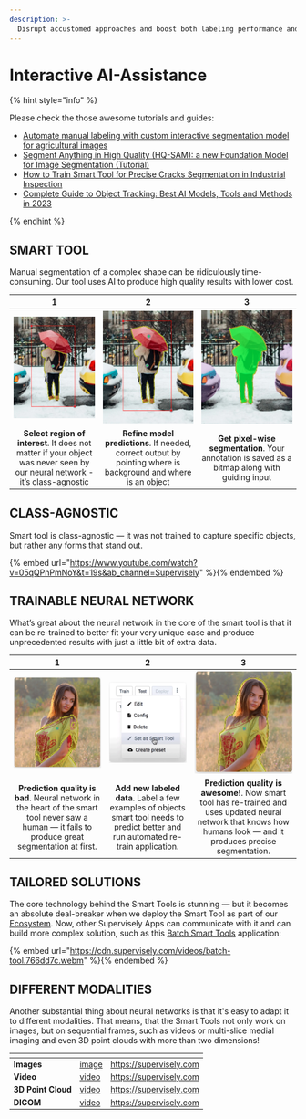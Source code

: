 ```yaml
---
description: >-
  Disrupt accustomed approaches and boost both labeling performance and quality with the help of interactive smart tools.
---
```


# Interactive AI-Assistance

{% hint style="info" %}

Please check the those awesome tutorials and guides:

- [Automate manual labeling with custom interactive segmentation model for agricultural images](https://supervisely.com/blog/custom-smarttool-wheat/)
- [Segment Anything in High Quality (HQ-SAM): a new Foundation Model for Image Segmentation (Tutorial)](https://supervisely.com/blog/segment-anything-in-high-quality-HQ-SAM/)
- [How to Train Smart Tool for Precise Cracks Segmentation in Industrial Inspection](https://supervisely.com/blog/industrial-inspection-cracks-segmentation/)
- [Complete Guide to Object Tracking: Best AI Models, Tools and Methods in 2023](https://supervisely.com/blog/complete-guide-to-object-tracking-best-ai-models-tools-and-methods-in-2023/)
  
{% endhint %}

## SMART TOOL

Manual segmentation of a complex shape can be ridiculously time-consuming. Our tool uses AI to produce high quality results with lower cost.

|        1            | 2                    |        3     |
|:-------------------:|:-------------------:|:--------------:|
| ![](smarttool1.png) |![](smartool2.png)    |![](smarttool3.png) |
| **Select region of interest**. It does not matter if your object was never seen by our neural network - it’s class-agnostic | **Refine model predictions**. If needed, correct output by pointing where is background and where is an object|**Get pixel-wise segmentation**. Your annotation is saved as a bitmap along with guiding input  |

## CLASS-AGNOSTIC

Smart tool is class-agnostic — it was not trained to capture specific objects, but rather any forms that stand out.

{% embed url="https://www.youtube.com/watch?v=05qQPnPmNoY&t=19s&ab_channel=Supervisely" %}{% endembed %}

## TRAINABLE NEURAL NETWORK

What’s great about the neural network in the core of the smart tool is that it can be re-trained to better fit your very unique case and produce unprecedented results with just a little bit of extra data.

|        1            | 2                    |        3     |
|:-------------------:|:-------------------:|:--------------:|
|![](trainsmarttool.png)|![](trainsmarttool2.png)|![](trainsmarttool3.png) |
|**Prediction quality is bad**. Neural network in the heart of the smart tool never saw a human — it fails to produce great segmentation at first. |**Add new labeled data**. Label a few examples of objects smart tool needs to predict better and run automated re-train application.|**Prediction quality is awesome!**. Now smart tool has re-trained and uses updated neural network that knows how humans look — and it produces precise segmentation.|

## TAILORED SOLUTIONS

The core technology behind the Smart Tools is stunning — but it becomes an absolute deal-breaker when we deploy the Smart Tool as part of our [Ecosystem](https://ecosystem.supervisely.com/). Now, other Supervisely Apps can communicate with it and can build more complex solution, such as this [Batch Smart Tools](https://ecosystem.supervisely.com/apps/dev-smart-tool-batched) application:

{% embed url="https://cdn.supervisely.com/videos/batch-tool.766dd7c.webm" %}{% endembed %}

## DIFFERENT MODALITIES

Another substantial thing about neural networks is that it's easy to adapt it to different modalities. That means, that the Smart Tools not only work on images, but on sequential frames, such as videos or multi-slice medial imaging and even 3D point clouds with more than two dimensions!

<table data-view="cards">
    <thead>
        <tr>
            <th></th>
            <th data-hidden data-card-cover data-type="files"></th>
            <th data-hidden data-card-target data-type="content-ref"></th>
        </tr>
    </thead>
    <tbody>
        <tr>
            <td><strong>Images</strong></td>
            <td><a href="ai-images.gif">image</a></td>
            <td><a href="images/README.md">https://supervisely.com</a></td>
        </tr>
        <tr>
            <td><strong>Video</strong></td>
            <td><a href="ai-video.gif">video</a></td>
            <td><a href="videos/README.md">https://supervisely.com</a></td>
        </tr>
         <tr>
            <td><strong>3D Point Cloud</strong></td>
            <td><a href="ai-pontcloud.gif">video</a></td>
            <td><a href="3D-Point-Clouds/3D-Point-Clouds.md">https://supervisely.com</a></td>
        </tr>
         <tr>
            <td><strong>DICOM</strong></td>
            <td><a href="ai-dicom.gif">video</a></td>
            <td><a href="DICOM/DICOM.md">https://supervisely.com</a></td>
        </tr>
    </tbody>
</table>
